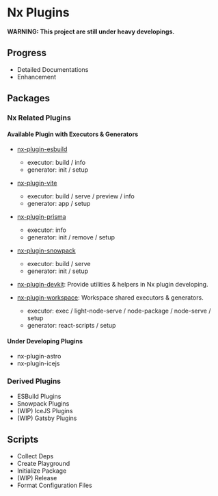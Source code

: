 # Nx Plugins

**WARNING: This project are still under heavy developings.**

## Progress

- Detailed Documentations
- Enhancement

## Packages

### Nx Related Plugins

#### Available Plugin with Executors & Generators

- [nx-plugin-esbuild](packages/nx-plugin-esbuild)

  - executor: build / info
  - generator: init / setup

- [nx-plugin-vite](packages/nx-plugin-vite)

  - executor: build / serve / preview / info
  - generator: app / setup

- [nx-plugin-prisma](packages/nx-plugin-prisma)

  - executor: info
  - generator: init / remove / setup

- [nx-plugin-snowpack](packages/nx-plugin-snowpack)

  - executor: build / serve
  - generator: init / setup

- [nx-plugin-devkit](packages/nx-plugin-devkit): Provide utilities & helpers in Nx plugin developing.

- [nx-plugin-workspace](packages/nx-plugin-workspace): Workspace shared executors & generators.

  - executor: exec / light-node-serve / node-package / node-serve / setup
  - generator: react-scripts / setup

#### Under Developing Plugins

- nx-plugin-astro
- nx-plugin-icejs

### Derived Plugins

- ESBuild Plugins
- Snowpack Plugins
- (WIP) IceJS Plugins
- (WIP) Gatsby Plugins

## Scripts

- Collect Deps
- Create Playground
- Initialize Package
- (WIP) Release
- Format Configuration Files
